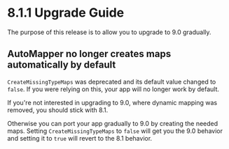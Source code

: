 # 8.1.1 Upgrade Guide

The purpose of this release is to allow you to upgrade to 9.0 gradually.

## AutoMapper no longer creates maps automatically by default

`CreateMissingTypeMaps` was deprecated and its default value changed to `false`. If you were relying on this, your app
will no longer work by default.

If you're not interested in upgrading to 9.0, where dynamic mapping was removed, you should stick with 8.1.

Otherwise you can port your app gradually to 9.0 by creating the needed maps. Setting `CreateMissingTypeMaps` to `false`
will get you the 9.0 behavior and setting it to `true` will revert to the 8.1 behavior.
